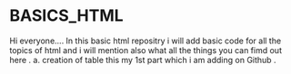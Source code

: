 # BASICS_HTML
Hi everyone....
In this basic html repositry i will add basic code for all the topics of html and i will mention also what all the things you can fimd out here .
a. creation of table this my 1st part which i am adding on Github .
